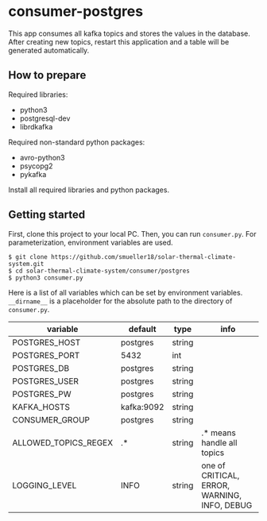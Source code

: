 # consumer-postgres
This app consumes all kafka topics and stores the values in the database. After creating new topics, restart this application and a table will be generated automatically.

## How to prepare
Required libraries:

- python3
- postgresql-dev
- librdkafka

Required non-standard python packages:
- avro-python3
- psycopg2
- pykafka

Install all required libraries and python packages.

## Getting started
First, clone this project to your local PC. Then, you can run `consumer.py`. For parameterization, environment variables are used.
```
$ git clone https://github.com/smueller18/solar-thermal-climate-system.git
$ cd solar-thermal-climate-system/consumer/postgres
$ python3 consumer.py
```
Here is a list of all variables which can be set by environment variables. `__dirname__` is a placeholder for the absolute path to the directory of `consumer.py`.

| variable | default | type | info |
| --- | --- | --- | --- |
| POSTGRES_HOST | postgres | string |   |
| POSTGRES_PORT | 5432 | int |   |
| POSTGRES_DB | postgres | string |   |
| POSTGRES_USER | postgres | string |   |
| POSTGRES_PW | postgres | string |   |
| KAFKA_HOSTS | kafka:9092 | string |   |
| CONSUMER_GROUP | postgres | string |   |
| ALLOWED_TOPICS_REGEX | .* | string | .* means handle all topics |
| LOGGING_LEVEL | INFO | string | one of CRITICAL, ERROR, WARNING, INFO, DEBUG |

